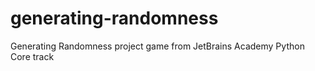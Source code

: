 # generating-randomness
Generating Randomness project game from JetBrains Academy Python Core track
